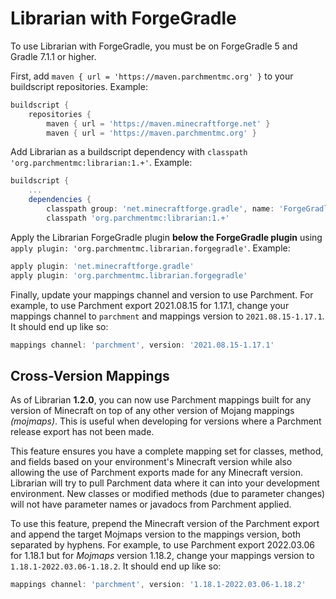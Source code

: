 # Librarian with ForgeGradle

To use Librarian with ForgeGradle, you must be on ForgeGradle 5 and Gradle 7.1.1 or higher.

First, add `maven { url = 'https://maven.parchmentmc.org' }` to your buildscript repositories.
Example:
```groovy
buildscript {
    repositories {
        maven { url = 'https://maven.minecraftforge.net' }
        maven { url = 'https://maven.parchmentmc.org' }
```

Add Librarian as a buildscript dependency with `classpath 'org.parchmentmc:librarian:1.+'`.
Example:
```groovy
buildscript {
    ...
    dependencies {
        classpath group: 'net.minecraftforge.gradle', name: 'ForgeGradle', version: '5.1.+', changing: true
        classpath 'org.parchmentmc:librarian:1.+'
```

Apply the Librarian ForgeGradle plugin **below the ForgeGradle plugin** using `apply plugin: 'org.parchmentmc.librarian.forgegradle'`.
Example:
```groovy
apply plugin: 'net.minecraftforge.gradle'
apply plugin: 'org.parchmentmc.librarian.forgegradle'
```

Finally, update your mappings channel and version to use Parchment.
For example, to use Parchment export 2021.08.15 for 1.17.1, change your mappings channel to `parchment` and mappings version to `2021.08.15-1.17.1`.
It should end up like so:
```groovy
mappings channel: 'parchment', version: '2021.08.15-1.17.1'
```

## Cross-Version Mappings

As of Librarian **1.2.0**, you can now use Parchment mappings built for any version of Minecraft on top of any other version of Mojang mappings _(mojmaps)_.
This is useful when developing for versions where a Parchment release export has not been made.

This feature ensures you have a complete mapping set for classes, method, and fields based on your environment's Minecraft version while also allowing the use of Parchment exports made for any Minecraft version. 
Librarian will try to pull Parchment data where it can into your development environment. 
New classes or modified methods (due to parameter changes) will not have parameter names or javadocs from Parchment applied.

To use this feature, prepend the Minecraft version of the Parchment export and append the target Mojmaps version to the mappings version, both separated by hyphens.
For example, to use Parchment export 2022.03.06 for 1.18.1 but for _Mojmaps_ version 1.18.2, change your mappings version to `1.18.1-2022.03.06-1.18.2`.
It should end up like so:
```groovy
mappings channel: 'parchment', version: '1.18.1-2022.03.06-1.18.2'
```